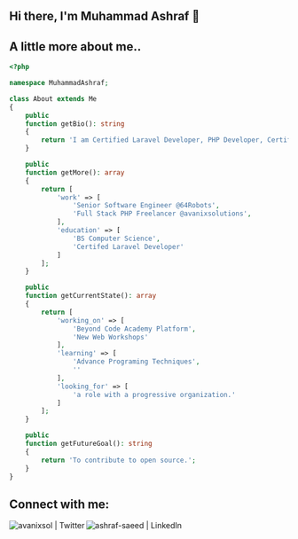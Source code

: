 ## Hi there, I'm Muhammad Ashraf 👋

## A little more about me..

```php
<?php

namespace MuhammadAshraf;

class About extends Me
{
    public 
    function getBio(): string
    {
        return 'I am Certified Laravel Developer, PHP Developer, Certified ScrumMaster®, Project Management, Mentor, Reader';
    }

    public 
    function getMore(): array
    {
        return [
            'work' => [
                'Senior Software Engineer @64Robots',
                'Full Stack PHP Freelancer @avanixsolutions',
            ],
            'education' => [
                'BS Computer Science',
                'Certifed Laravel Developer'
            ]
        ];
    }

    public 
    function getCurrentState(): array 
    {
        return [
            'working_on' => [
                'Beyond Code Academy Platform',
                'New Web Workshops'
            ],
            'learning' => [
                'Advance Programing Techniques',
                ''
            ],
            'looking_for' => [
                'a role with a progressive organization.'
            ]
        ];
    }

    public 
    function getFutureGoal(): string
    {
        return 'To contribute to open source.';
    }
}
```

## Connect with me:

[<img align="left" alt="avanixsol | Twitter" src="https://img.icons8.com/color/48/000000/twitter.png" />][twitter]
[<img align="left" alt="ashraf-saeed | LinkedIn" src="https://img.icons8.com/color/48/000000/linkedin.png" />][linkedin]

<br />
<br />
<br />

[twitter]: https://twitter.com/avanixsol
[linkedin]: https://www.linkedin.com/in/ashraf-saeed/
